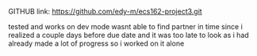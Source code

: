 GITHUB link: https://github.com/edy-m/ecs162-project3.git

tested and works on dev mode 
wasnt able to find partner in time since i realized a couple days before due date and it was too late to look as i had already made a lot of progress so i worked on it alone